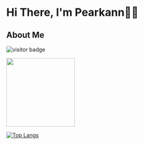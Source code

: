 # Hi There, I'm Pearkann🌸✨
## About Me

![visitor badge](https://visitor-badge.glitch.me/badge?page_id=jwenjian.visitorbadge&left_color=red&right_color=green&left_text=Hello%20Visitors)

<img height="180em" src="https://github-readme-stats.vercel.app/api?username=pearkann&show_icons=true&hide_border=true&&count_private=true&include_all_commits=true" />

[![Top Langs](https://github-readme-stats.vercel.app/api/top-langs/?username=pearkann&layout=compact)](https://github.com/anuraghazra/github-readme-stats)



